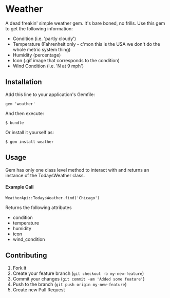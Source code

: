 # Weather

A dead freakin' simple weather gem.  It's bare boned, no frills.  Use this gem to get the following information:
* Condition (i.e. 'partly cloudy')
* Temperature (Fahrenheit only - c'mon this is the USA we don't do the whole metric system thing)
* Humidity (percentage)
* Icon (.gif image that corresponds to the condition)
* Wind Condition (i.e. 'N at 9 mph')

## Installation

Add this line to your application's Gemfile:

    gem 'weather'

And then execute:

    $ bundle

Or install it yourself as:

    $ gem install weather

## Usage

Gem has only one class level method to interact with and returns an instance of the TodaysWeather class.
#### Example Call

    WeatherApi::TodaysWeather.find('Chicago')

Returns the following attributes
* condition
* temperature
* humidity
* icon
* wind_condition

## Contributing

1. Fork it
2. Create your feature branch (`git checkout -b my-new-feature`)
3. Commit your changes (`git commit -am 'Added some feature'`)
4. Push to the branch (`git push origin my-new-feature`)
5. Create new Pull Request
